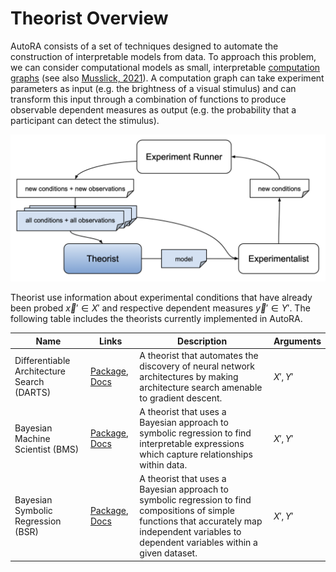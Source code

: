 # Theorist Overview

AutoRA consists of a set of techniques designed to automate the construction of interpretable models from data. To approach this problem, we can consider computational models as small, interpretable [computation graphs](https://medium.com/tebs-lab/deep-neural-networks-as-computational-graphs-867fcaa56c9) (see also [Musslick, 2021](https://arxiv.org/abs/2103.13939)). A computation graph can take experiment parameters as input (e.g. the brightness of a visual stimulus) and can transform this input through a combination of functions to produce observable dependent measures as output (e.g. the probability that a participant can detect the stimulus).

![Overview](../img/theorist.png)

Theorist use information about experimental conditions that have already been probed $\vec{x}' \in X'$ and 
respective dependent measures $\vec{y}' \in Y'$. The following table includes the theorists currently implemented in AutoRA.

| Name                                       | Links                                                                                                                                 | Description                                                                                                                                                                                       | Arguments |
|--------------------------------------------|---------------------------------------------------------------------------------------------------------------------------------------|---------------------------------------------------------------------------------------------------------------------------------------------------------------------------------------------------|-----------|
| Differentiable Architecture Search (DARTS) | [Package](https://pypi.org/project/autora-theorist-darts/), [Docs](https://autoresearch.github.io/autora/user-guide/theorists/darts/) | A theorist that automates the discovery of neural network architectures by making architecture search amenable to gradient descent.                                                               | $X', Y'$  |
| Bayesian Machine Scientist (BMS)           | [Package](https://pypi.org/project/autora-theorist-bms/), [Docs](https://autoresearch.github.io/autora/user-guide/theorists/bms/)     | A theorist that uses a Bayesian approach to symbolic regression to find interpretable expressions which capture relationships within data.                                                        | $X', Y'$  |
| Bayesian Symbolic Regression (BSR)         | [Package](https://pypi.org/project/autora-theorist-bsr/), [Docs](https://autoresearch.github.io/autora/user-guide/theorists/bsr/)     | A theorist that uses a Bayesian approach to symbolic regression to find compositions of simple functions that accurately map independent variables to dependent variables within a given dataset. | $X', Y'$  |

